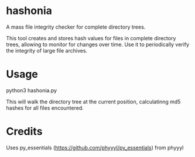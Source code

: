 # hashonia
A mass file integrity checker for complete directory trees.

This tool creates and stores hash values for files in complete directory trees, allowing to monitor for changes over time. Use it to periodically verify the integrity of large file archives.

# Usage

python3 hashonia.py

This will walk the directory tree at the current position, calculatinng md5 hashes for all files encountered.


# Credits
Uses py_essentials (https://github.com/phyyyl/py_essentials) from phyyyl
